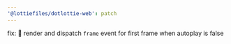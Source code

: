 ```yaml
---
'@lottiefiles/dotlottie-web': patch
---
```


fix: 🐛 render and dispatch `frame` event for first frame when autoplay is false
